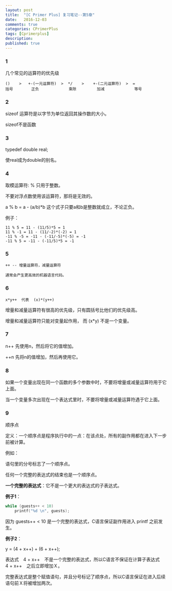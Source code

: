 ```yaml
---
layout: post
title:  "[C Primer Plus] 复习笔记--第5章"
date:   2016-12-03
comments: true
categories: CPrimerPlus
tags: [Cprimerplus]
description:
published: true
---
```


### 1

几个常见的运算符的优先级

```
()    >   +-(一元运算符)  >  */    >    +-(二元运算符)  >  =
括号        正负             乘除         加减             等号
```

### 2

sizeof 运算符是以字节为单位返回其操作数的大小。

sizeof不是函数

### 3

typedef double real;

使real成为double的别名。

### 4

取模运算符: %  只用于整数。

不要对浮点数使用该运算符，那将是无效的。

a % b = a - (a/b)*b   这个式子只要a和b是整数就成立，不论正负。

例子：

```
11 % 5 = 11 - (11/5)*5 = 1
11 % -1 = 11 - (11/-2)*(-2) = 1
-11 % -5 = -11 - (-11/-5)*(-5) = -1
-11 % 5 = -11 - (-11/5)*5 = -1
```

### 5

```
++ -- 增量运算符，减量运算符

通常会产生更高效的机器语言代码。
```

### 6

```
x*y++  代表  (x)*(y++)
```

增量和减量运算符有很高的优先级，只有圆括号比他们的优先级高。

增量和减量运算符只能对变量起作用， 而 (x*y) 不是一个变量。

### 7

n++ 先使用n，然后将它的值增加。

++n 先将n的值增加，然后再使用它。

### 8

如果一个变量出现在同一个函数的多个参数中时，不要将增量或减量运算符用于它上面。

当一个变量多次出现在一个表达式里时，不要将增量或减量运算符遇于它上面。

### 9

顺序点

定义：一个顺序点是程序执行中的一点：在该点处，所有的副作用都在进入下一步前被计算。

例如：

语句里的分号标志了一个顺序点。

任何一个完整的表达式的结束也是一个顺序点。

**一个完整的表达式**：它不是一个更大的表达式的子表达式。

**例子1**：

```cpp
while (guests++ < 10)
    printf("%d \n", guests);
```

因为 guests++ < 10 是一个完整的表达式，C语言保证副作用进入 printf 之前发生。

**例子2**：

y = (4 + x++) + (6 + x++);

表达式　4 + x++　不是一个完整的表达式，所以C语言不保证在计算子表达式　4 + x++　之后立即增加Ｘ。

完整表达式是整个赋值语句，并且分号标记了顺序点，所以C语言保证在进入后续语句前Ｘ将被增加两次。
